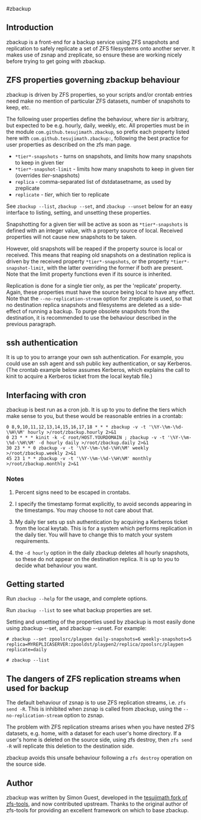 #zbackup

## Introduction
   zbackup is a front-end for a backup service using ZFS snapshots and replication to safely replicate a set of ZFS filesystems onto another server.  It makes use of zsnap and zreplicate, so ensure these are working nicely before trying to get going with zbackup.

## ZFS properties governing zbackup behaviour
   zbackup is driven by ZFS properties, so your scripts and/or crontab entries need make no mention of particular ZFS datasets, number of snapshots to keep, etc.

   The following user properties define the behaviour, where *tier* is  arbitrary, but expected to be e.g. hourly, daily, weekly, etc. All properties must be in the module `com.github.tesujimath.zbackup`, so prefix each property listed here with `com.github.tesujimath.zbackup:`, following the best practice for user properties as described on the zfs man page.

   - `*tier*-snapshots`      - turns on snapshots, and limits how many snapshots to keep in given tier
   - `*tier*-snapshot-limit` - limits how many snapshots to keep in given tier (overrides *tier*-snapshots)
   - `replica`               - comma-separated list of dstdatasetname, as used by zreplicate
   - `replicate`             - *tier*, which tier to replicate

   See `zbackup --list`, `zbackup --set`, and `zbackup --unset` below for an easy interface to listing, setting, and unsetting these properties.

   Snapshotting for a given tier will be active as soon as `*tier*-snapshots` is defined with an integer value, with a property source of local.  Received properties will not cause new snapshots to be taken.

   However, old snapshots will be reaped if the property source is local or received.  This means that reaping old snapshots on a destination replica is driven by the received property `*tier*-snapshots`, or the property `*tier*-snapshot-limit`, with the latter overriding the former if both are present.  Note that the limit property functions even if its source is inherited.

   Replication is done for a single tier only, as per the 'replicate' property. Again, these properties must have the source being local to have any effect. Note that the `--no-replication-stream` option for zreplicate is used, so that no destination replica snapshots and filesystems are deleted as a side-effect of running a backup.  To purge obsolete snapshots from the destination, it is recommended to use the behaviour described in the previous paragraph.

## ssh authentication
   It is up to you to arrange your own ssh authentication.  For example, you could use an ssh agent and ssh public key authentication, or say Kerberos.  (The crontab example below assumes Kerberos, which explains the call to kinit to acquire a Kerberos ticket from the local keytab file.)
## Interfacing with cron
   zbackup is best run as a cron job.  It is up to you to define the tiers which make sense to you, but these would be reasonable entries in a crontab:

```
0 8,9,10,11,12,13,14,15,16,17,18 * * * zbackup -v -t '\%Y-\%m-\%d-\%H\%M' hourly >/root/zbackup.hourly 2>&1
0 23 * * * kinit -k -C root/HOST.YOURDOMAIN ; zbackup -v -t '\%Y-\%m-\%d-\%H\%M' -d hourly daily >/root/zbackup.daily 2>&1
30 23 * * 0 zbackup -v -t '\%Y-\%m-\%d-\%H\%M' weekly >/root/zbackup.weekly 2>&1
45 23 1 * * zbackup -v -t '\%Y-\%m-\%d-\%H\%M' monthly >/root/zbackup.monthly 2>&1
```
### Notes
1. Percent signs need to be escaped in crontabs.

2. I specify the timestamp format explicitly, to avoid seconds appearing in the timestamps.  You may choose to not care about that.

3. My daily tier sets up ssh authentication by acquiring a Kerberos ticket from the local keytab.  This is for a system which performs replication in the daily tier.  You will have to change this to match your system requirements.

4. the `-d hourly` option in the daily zbackup deletes all hourly snapshots, so these do not appear on the destination replica.  It is up to you to decide what behaviour you want.

## Getting started
   Run `zbackup --help` for the usage, and complete options.

   Run `zbackup --list` to see what backup properties are set.

   Setting and unsetting of the properties used by zbackup is most easily done using zbackup --set, and zbackup --unset.  For example:

```
# zbackup --set zpoolsrc/playpen daily-snapshots=6 weekly-snapshots=5 replica=MYREPLICASERVER:zpooldst/playpen2/replica/zpoolsrc/playpen replicate=daily

# zbackup --list
```

## The dangers of ZFS replication streams when used for backup
The default behaviour of zsnap is to use ZFS replication streams, i.e. `zfs send -R`.  This is inhibited when zsnap is called from zbackup, using the `--no-replication-stream` option to zsnap.

The problem with ZFS replication streams arises when you have nested ZFS datasets, e.g. home, with a dataset for each user's home directory.  If a user's home is deleted on the source side, using zfs destroy, then `zfs send -R` will replicate this deletion to the destination side.

zbackup avoids this unsafe behaviour following a `zfs destroy` operation on the source side.

## Author
zbackup was written by Simon Guest, developed in the [tesujimath fork of zfs-tools](https://github.com/tesujimath/zfs-tools), and now contributed upstream.  Thanks to the original author of zfs-tools for providing an excellent framework on which to base zbackup.
